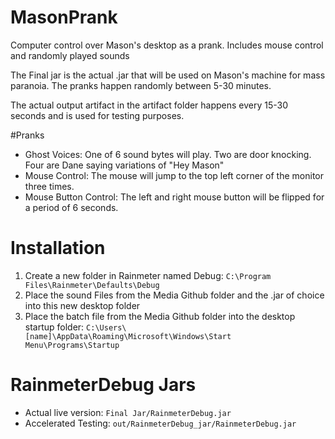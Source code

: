 # MasonPrank
Computer control over Mason's desktop as a prank. Includes mouse control and randomly played sounds

The Final jar is the actual .jar that will be used on Mason's machine for mass paranoia. The pranks happen randomly between 5-30 minutes.

The actual output artifact in the artifact folder happens every 15-30 seconds and is used for testing purposes.

#Pranks
* Ghost Voices: One of 6 sound bytes will play. Two are door knocking. Four are Dane saying variations of "Hey Mason"
* Mouse Control: The mouse will jump to the top left corner of the monitor three times.
* Mouse Button Control: The left and right mouse button will be flipped for a period of 6 seconds.

# Installation

1. Create a new folder in Rainmeter named Debug: ```C:\Program Files\Rainmeter\Defaults\Debug```
2. Place the sound Files from the Media Github folder and the .jar of choice into this new desktop folder
3. Place the batch file from the Media Github folder into the desktop startup folder: ```C:\Users\[name]\AppData\Roaming\Microsoft\Windows\Start Menu\Programs\Startup```

# RainmeterDebug Jars
* Actual live version: ```Final Jar/RainmeterDebug.jar```
* Accelerated Testing:  ```out/RainmeterDebug_jar/RainmeterDebug.jar```
